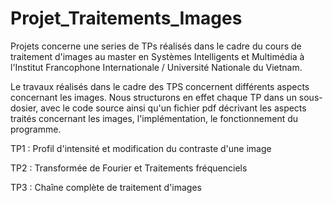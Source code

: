 # Projet_Traitements_Images
Projets concerne une series de TPs réalisés dans le cadre du cours de traitement d'images au master en Systèmes Intelligents et Multimédia à l'Institut Francophone Internationale / Université Nationale du Vietnam.

Le travaux réalisés dans le cadre des TPS concernent différents aspects concernant les images. Nous structurons en effet chaque TP dans un sous-dosier, avec le code source ainsi qu'un fichier pdf décrivant les aspects traités concernant les images, l'implémentation, le fonctionnement du programme.

TP1 : Profil d'intensité et modification du contraste d'une image

TP2 : Transformée de Fourier et Traitements fréquenciels

TP3 : Chaîne complète de traitement d'images
